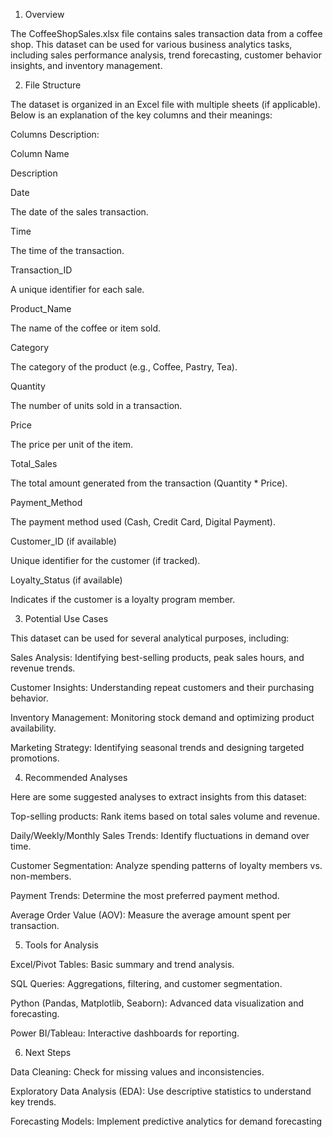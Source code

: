 1. Overview

The CoffeeShopSales.xlsx file contains sales transaction data from a coffee shop. This dataset can be used for various business analytics tasks, including sales performance analysis, trend forecasting, customer behavior insights, and inventory management.

2. File Structure

The dataset is organized in an Excel file with multiple sheets (if applicable). Below is an explanation of the key columns and their meanings:

Columns Description:

Column Name

Description

Date

The date of the sales transaction.

Time

The time of the transaction.

Transaction_ID

A unique identifier for each sale.

Product_Name

The name of the coffee or item sold.

Category

The category of the product (e.g., Coffee, Pastry, Tea).

Quantity

The number of units sold in a transaction.

Price

The price per unit of the item.

Total_Sales

The total amount generated from the transaction (Quantity * Price).

Payment_Method

The payment method used (Cash, Credit Card, Digital Payment).

Customer_ID (if available)

Unique identifier for the customer (if tracked).

Loyalty_Status (if available)

Indicates if the customer is a loyalty program member.

3. Potential Use Cases

This dataset can be used for several analytical purposes, including:

Sales Analysis: Identifying best-selling products, peak sales hours, and revenue trends.

Customer Insights: Understanding repeat customers and their purchasing behavior.

Inventory Management: Monitoring stock demand and optimizing product availability.

Marketing Strategy: Identifying seasonal trends and designing targeted promotions.

4. Recommended Analyses

Here are some suggested analyses to extract insights from this dataset:

Top-selling products: Rank items based on total sales volume and revenue.

Daily/Weekly/Monthly Sales Trends: Identify fluctuations in demand over time.

Customer Segmentation: Analyze spending patterns of loyalty members vs. non-members.

Payment Trends: Determine the most preferred payment method.

Average Order Value (AOV): Measure the average amount spent per transaction.

5. Tools for Analysis

Excel/Pivot Tables: Basic summary and trend analysis.

SQL Queries: Aggregations, filtering, and customer segmentation.

Python (Pandas, Matplotlib, Seaborn): Advanced data visualization and forecasting.

Power BI/Tableau: Interactive dashboards for reporting.

6. Next Steps

Data Cleaning: Check for missing values and inconsistencies.

Exploratory Data Analysis (EDA): Use descriptive statistics to understand key trends.

Forecasting Models: Implement predictive analytics for demand forecasting
